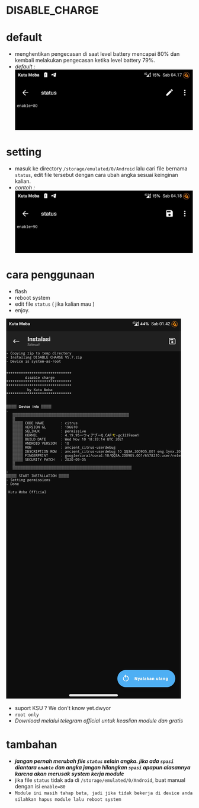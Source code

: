 # DISABLE_CHARGE

# default
- menghentikan pengecasan di saat level battery mencapai 80% dan kembali melakukan pengecasan ketika level battery 79%.
- *default :*
  ![alt text](https://github.com/KutuMobaa/DISABLE_CHARGE/blob/main/Screenshot_20240210-041738146.jpg?raw=true)
# setting
- masuk ke directory `/storage/emulated/0/Android` lalu cari file bernama `status`, edit file tersebut dengan cara ubah angka sesuai keinginan kalian.
- *contoh :*
![alt text](https://github.com/KutuMobaa/DISABLE_CHARGE/blob/main/Screenshot_20240210-041817242.jpg?raw=true)

# cara penggunaan
- flash
- reboot system
- edit file `status` ( jika kalian mau )
- enjoy.


![alt text](https://github.com/KutuMobaa/DISABLE_CHARGE/blob/main/Screenshot_20240210-014203823.jpg?raw=true)


- suport KSU ? We don't know yet.dwyor
- `root only`
- *Download melalui telegram official untuk keaslian module dan gratis*



# tambahan
- ***jangan pernah merubah file `status` selain angka. jika ada `spasi` diantara `enable` dan angka jangan hilangkan `spasi` apapun alasannya karena akan merusak system kerja module***
- jika file `status` tidak ada di `/storage/emulated/0/Android`, buat manual dengan isi `enable=80`
- `Module ini masih tahap beta, jadi jika tidak bekerja di device anda silahkan hapus module lalu reboot system`
